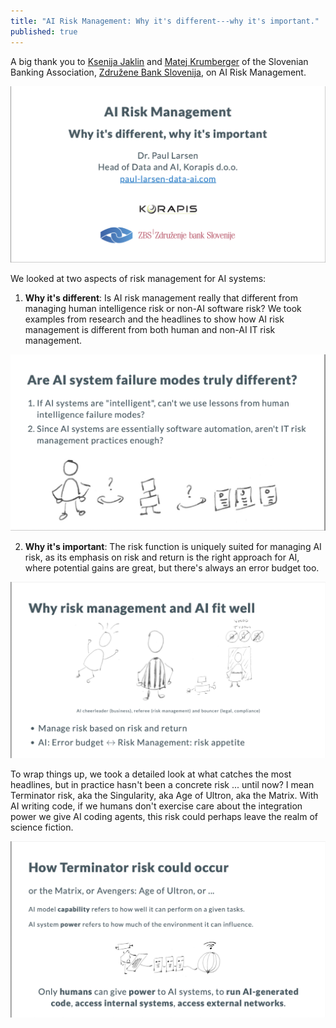 ```yaml
---
title: "AI Risk Management: Why it's different---why it's important."
published: true
---
```


A big thank you to [Ksenija Jaklin](https://www.linkedin.com/in/ksenija-jaklin-7318a2209/) and [Matej Krumberger](https://www.linkedin.com/in/matej-krumberger-99098b28a/) of the Slovenian Banking Association, [Združene Bank Slovenija](https://www.zbs-giz.si/en/), on AI Risk Management.

![AI Risk Management Title Slide](../assets/images/2025-10-16-title-slide.png)

We looked at two aspects of risk management for AI systems:

1. **Why it's different**: Is AI risk management really that different from managing human intelligence risk or non-AI software risk? We took examples from research and the headlines to show how AI risk management is different from both human and non-AI IT risk management.

![Why AI risk management is different](../assets/images/2025-10-16-ai-risk-different.png)

2. **Why it's important**: The risk function is uniquely suited for managing AI risk, as its emphasis on risk and return is the right approach for AI, where potential gains are great, but there's always an error budget too.

![Why AI and Risk management fit well](../assets/images/2025-10-16-risk-management-good-fit.png)

To wrap things up, we took a detailed look at what catches the most headlines, but in practice hasn't been a concrete risk ... until now? I mean Terminator risk, aka the Singularity, aka Age of Ultron, aka the Matrix. With AI writing code, if we humans don't exercise care about the integration power we give AI coding agents, this risk could perhaps leave the realm of science fiction.

![How terminator risk could arise](../assets/images/2025-10-16-terminator.png)

